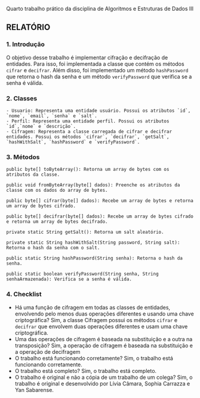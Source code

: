 Quarto trabalho prático da disciplina de Algoritmos e Estruturas de Dados III

## RELATÓRIO ##

### 1. Introdução ###

O objetivo desse trabalho é implementar cifração e decifração de entidades. Para isso, foi implementada a classe que contém os métodos `cifrar` e `decifrar`. Além disso, foi implementado um método `hashPassword` que retorna o hash da senha e um método `verifyPassword` que verifica se a senha é válida.

### 2. Classes ###
    
    - Usuario: Representa uma entidade usuário. Possui os atributos `id`, `nome`, `email`, `senha` e `salt`.
    - Perfil: Representa uma entidade perfil. Possui os atributos `id`,`nome` e `descrição`.
    - Cifragem: Representa a classe carregada de cifrar e decifrar entidades. Possui os métodos `cifrar`, `decifrar`, `getSalt`, `hashWithSalt`, `hashPassword` e `verifyPassword`.

### 3. Métodos ###

    public byte[] toByteArray(): Retorna um array de bytes com os atributos da classe.

    public void fromByteArray(byte[] dados): Preenche os atributos da classe com os dados do array de bytes.

    public byte[] cifrar(byte[] dados): Recebe um array de bytes e retorna um array de bytes cifrado.

    public byte[] decifrar(byte[] dados): Recebe um array de bytes cifrado e retorna um array de bytes decifrado.

    private static String getSalt(): Retorna um salt aleatório.

    private static String hashWithSalt(String password, String salt): Retorna o hash da senha com o salt.

    public static String hashPassword(String senha): Retorna o hash da senha.

    public static boolean verifyPassword(String senha, String senhaArmazenada): Verifica se a senha é válida.

### 4. Checklist ###

- Há uma função de cifragem em todas as classes de entidades, envolvendo pelo menos duas operações diferentes e usando uma chave criptográfica? Sim, a classe Cifragem possui os métodos `cifrar` e `decifrar` que envolvem duas operações diferentes e usam uma chave criptográfica.
- Uma das operações de cifragem é baseada na substituição e a outra na transposição? Sim, a operação de cifragem é baseada na substituição e a operação de decifragem
- O trabalho está funcionando corretamente? Sim, o trabalho está funcionando corretamente. 
- O trabalho está completo? Sim, o trabalho está completo.
- O trabalho é original e não a cópia de um trabalho de um colega? Sim, o trabalho é original e desenvolvido por Lívia Câmara, Sophia Carrazza e Yan Sabarense.